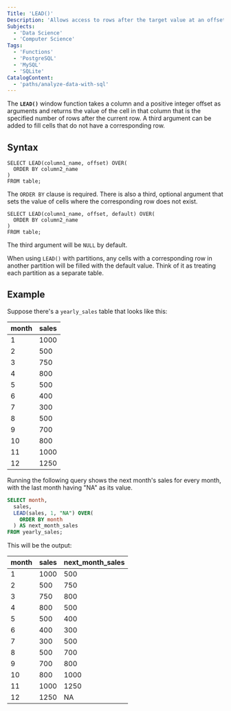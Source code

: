 ```yaml
---
Title: 'LEAD()'
Description: 'Allows access to rows after the target value at an offset.'
Subjects:
  - 'Data Science'
  - 'Computer Science'
Tags:
  - 'Functions'
  - 'PostgreSQL'
  - 'MySQL'
  - 'SQLite'
CatalogContent:
  - 'paths/analyze-data-with-sql'
---
```


The **`LEAD()`** window function takes a column and a positive integer offset as arguments and returns the value of the cell in that column that is the specified number of rows after the current row. A third argument can be added to fill cells that do not have a corresponding row.

## Syntax

```pseudo
SELECT LEAD(column1_name, offset) OVER(
  ORDER BY column2_name
)
FROM table;
```

The `ORDER BY` clause is required. There is also a third, optional argument that sets the value of cells where the corresponding row does not exist.

```pseudo
SELECT LEAD(column1_name, offset, default) OVER(
  ORDER BY column2_name
)
FROM table;
```

The third argument will be `NULL` by default.

When using `LEAD()` with partitions, any cells with a corresponding row in another partition will be filled with the default value. Think of it as treating each partition as a separate table.

## Example

Suppose there's a `yearly_sales` table that looks like this:

| month | sales |
| ----- | ----- |
| 1     | 1000  |
| 2     | 500   |
| 3     | 750   |
| 4     | 800   |
| 5     | 500   |
| 6     | 400   |
| 7     | 300   |
| 8     | 500   |
| 9     | 700   |
| 10    | 800   |
| 11    | 1000  |
| 12    | 1250  |

Running the following query shows the next month's sales for every month, with the last month having "NA" as its value.

```sql
SELECT month,
  sales,
  LEAD(sales, 1, "NA") OVER(
    ORDER BY month
  ) AS next_month_sales
FROM yearly_sales;
```

This will be the output:

| month | sales | next_month_sales
| ----- | ----- | ----------------
| 1     | 1000  | 500
| 2     | 500   | 750
| 3     | 750   | 800
| 4     | 800   | 500
| 5     | 500   | 400
| 6     | 400   | 300
| 7     | 300   | 500
| 8     | 500   | 700
| 9     | 700   | 800
| 10    | 800   | 1000
| 11    | 1000  | 1250
| 12    | 1250  | NA
